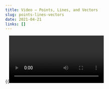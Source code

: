 ```yaml
---
title: Video — Points, Lines, and Vectors
slug: points-lines-vectors
date: 2021-04-21
links: []
---
```

{{<Video slug="points-lines-vectors" slides="y" transcript="y" >}}

